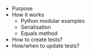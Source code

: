 * Purpose
* How it works
  * Python modular examples
  * Serialisation
  * Equals method
* How to create tests?
* How/when to update tests?